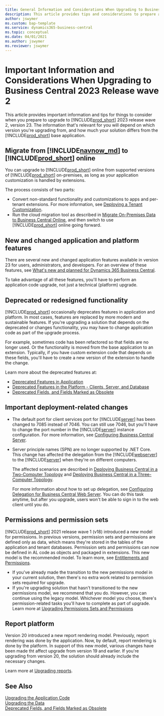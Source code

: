 ```yaml
---
title: General Information and Considerations When Upgrading to Business Central 2023 Release Wave 2
description: This article provides tips and considerations to prepare a solution when you're planning to upgrade to Business Central 2023 release wave 2.
author: jswymer
ms.custom: bap-template
ms.service: dynamics365-business-central
ms.topic: conceptual
ms.date: 04/01/2021
ms.author: jswymer
ms.reviewer: jswymer
---
```

# Important Information and Considerations When Upgrading to Business Central 2023 Release wave 2

This article provides important information and tips for things to consider when you prepare to upgrade to [!INCLUDE[prod_short](../developer/includes/prod_short.md)] 2023 release wave 2, version 23. The information that's relevant for you will depend on which version you're upgrading from, and how much your solution differs from the [!INCLUDE[prod_short](../developer/includes/prod_short.md)] base application.

## <a name="online"></a>Migrate from [!INCLUDE[navnow_md](../developer/includes/navnow_md.md)] to [!INCLUDE[prod_short](../developer/includes/prod_short.md)] online

You can upgrade to [!INCLUDE[prod_short](../developer/includes/prod_short.md)] online from supported versions of [!INCLUDE[prod_short](../developer/includes/prod_short.md)] on-premises, as long as your application customization is handled by extensions. 

The process consists of two parts:

- Convert non-standard functionality and customizations to apps and per-tenant extensions. For more information, see [Deploying a Tenant Customization](../developer/devenv-deploy-tenant-customization.md).
- Run the cloud migration tool as described in [Migrate On-Premises Data to Business Central Online](../administration/migrate-data.md), and then switch to use [!INCLUDE[prod_short](../developer/includes/prod_short.md)] online going forward.

## New and changed application and platform features

There are several new and changed application features available in version 23 for users, administrators, and developers. For an overview of these features, see [What's new and planned for Dynamics 365 Business Central](/dynamics365/release-plan/2023wave2/smb/dynamics365-business-central/planned-features).

To take advantage of all these features, you'll have to perform an application code upgrade, not just a technical (platform) upgrade.  

## Deprecated or redesigned functionality

[!INCLUDE[prod_short](../developer/includes/prod_short.md)] occasionally deprecates features in application and platform. In most cases, features are replaced by more modern and sustainable features. If you're upgrading a solution that depends on the deprecated or changes functionality, you may have to change application code as part of the upgrade process. 

For example, sometimes code has been refactored so that fields are no longer used. Or the functionality is moved from the base application to an extension. Typically, if you have custom extension code that depends on these fields, you'll have to create a new version of the extension to handle the change. 

Learn more about the deprecated features at:
- [Deprecated Features in Application](deprecated-features-w1.md)
- [Deprecated Features in the Platform - Clients, Server, and Database](deprecated-features-platform.md)
- [Deprecated Fields, and Fields Marked as Obsolete](deprecated-fields.md)

## Important deployment-related changes

- The default port for client services port for [!INCLUDE[server](../developer/includes/server.md)] has been changed to 7085 instead of 7046. You can still use 7046, but you'll have to change the port number in the [!INCLUDE[server](../developer/includes/server.md)] instance configuration. For more information, see [Configuring Business Central Server](../administration/configure-server-instance.md).
- Server principle names (SPN) are no longer supported by .NET Core. This change has affected the delegation from the [!INCLUDE[webserver](../developer/includes/webserver.md)] to the [!INCLUDE[server](../developer/includes/server.md)] when they're on different computers.

  The affected scenarios are described in [Deploying Business Central in a Two-Computer Topology](../deployment/deploy-two-computer-environment.md) and [Deploying Business Central in a Three-Computer Topology](../deployment/deploy-three-computer-environment.md).

  For more information about how to set up delegation, see [Configuring Delegation for Business Central Web Server](../deployment/configure-delegation-web-server.md). You can do this task anytime, but after you upgrade, users won't be able to sign in to the web client until you do.

## Permissions and permission sets

[!INCLUDE[prod_short](../developer/includes/prod_short.md)] 2021 release wave 1 (v18) introduced a new model for permissions. In previous versions, permission sets and permissions are defined only as data, which means they're stored in the tables of the application and tenant databases. Permission sets and permissions can now be defined in AL code as objects and packaged in extensions. This new model is the recommended model. To learn more, see [Entitlements and Permissions](../developer/devenv-entitlements-and-permissionsets-overview.md).

- If you've already made the transition to the new permissions model in your current solution, then there's no extra work related to permission sets required for upgrade.
- If you're upgrading solution that hasn't transitioned to the new permissions model, we recommend that you do. However, you can continue using the legacy model. Whichever model you choose, there's permission-related tasks you'll have to complete as part of upgrade. Learn more at [Upgrading Permissions Sets and Permissions](upgrade-permissions.md)

## Report platform

Version 20 introduced a new report rendering model. Previously, report rendering was done by the application. Now, by default, report rendering is done by the platform. In support of this new model, various changes have been made tht affect upgrade from version 19 and earlier. If you're upgrading from version 20, the solution should already include the necessary changes.

Learn more at [Upgrading reports](upgrade-reports.md).



<!--
## Upgrade codeunits
  
When you introduce changes to the database schema, [!INCLUDE[prod_short](../developer/includes/prod_short.md)] will check if these changes are destructive or not. If the database check indicates that the change may lead to data deletion, such as if you are dropping a table column so that the contents of that column will be deleted, this is considered a destructive change. You will be prompted to handle the situation using upgrade codeunits. For more information, see [Upgrade Codeunits](../developer/devenv-upgrading-extensions.md).  

## Company names
  
If a company name includes a special character, an error may display during the upgrade. In this context, special characters include the following:   
\[ ~ @ \# $ % & \* \( \) . \! % - + / = ? \]  

If you are going to upgrade a database where one or more company name includes a special character, we recommend that you rename the company before you start the upgrade process. After the upgrade is successfully finished, you can rename the company again.  -->

## See Also  

[Upgrading the Application Code](Upgrading-the-Application-Code.md)   
[Upgrading the Data](Upgrading-the-Data.md)   
[Deprecated Fields, and Fields Marked as Obsolete](deprecated-fields.md)  
